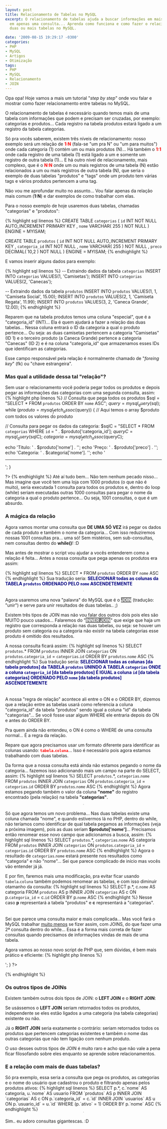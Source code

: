 ```yaml
---
layout: post
title: Relacionamento de Tabelas no MySQL
excerpt: O relacionamento de tabelas ajuda a buscar informações em mais de uma tabela,
  em apenas uma consulta... Aprenda como funciona e como fazer o relacionamento de
  duas ou mais tabelas no MySQL.

date: '2009-08-15 19:29:17 -0300'
categories:
- PHP
- MySQL
- Artigos
- Otimização
tags:
- PHP
- MySQL
- Relacionamento
- JOIN
---
```

Opa opa! Hoje vamos a mais um tutorial "<em>step by step</em>" onde vou falar e mostrar como fazer relacionamento entre tabelas no MySQL.

O relacionamento de tabelas é necessário quando temos mais de uma tabela com informações que podem e precisam ser cruzadas, por exemplo: categorias e produtos... Cada registro na tabela produtos estará ligado a um registro da tabela categorias.

Só pra vocês saberem, existem três níveis de relacionamento: nosso exemplo será um relação de <strong style="color: red">1:N</strong> (fala-se "um pra N" ou "um para muitos") onde cada categoria (1) contém um ou mais produtos (N)... Há também o <strong style="color: red">1:1</strong> onde cada registro de uma tabela (1) está ligado a um e somente um registro de outra tabela (1)... E há outro nível de relacionamento, mais complexo, que é o <strong style="color: red">N:N</strong> onde um ou mais registros de uma tabela (N) estão relacionados a um ou mais registros de outra tabela (N), que seria o exemplo de duas tabelas "produtos" e "tags" onde um produto tem várias tags e vários produtos pertencem a uma tag.

Não vou me aprofundar muito no assunto... Vou falar apenas da relação mais comum (<strong>1:N</strong>) e dar exemplos de como trabalhar com elas.

Para o nosso exemplo de hoje usaremos duas tabelas, chamadas "categorias" e "produtos":


{% highlight sql linenos %}
CREATE TABLE `categorias` (
  `id` INT NOT NULL AUTO_INCREMENT PRIMARY KEY ,
  `nome` VARCHAR( 255 ) NOT NULL
) ENGINE = MYISAM;

CREATE TABLE `produtos` (
  `id` INT NOT NULL AUTO_INCREMENT PRIMARY KEY ,
  `categoria_id` INT NOT NULL ,
  `nome` VARCHAR( 255 ) NOT NULL ,
  `preco` DECIMAL( 10,2 ) NOT NULL
) ENGINE = MYISAM;
{% endhighlight %}

E vamos inserir alguns dados para exemplo:


{% highlight sql linenos %}
-- Extraindo dados da tabela `categorias`
INSERT INTO `categorias` VALUES(1, 'Camisetas');
INSERT INTO `categorias` VALUES(2, 'Canecas');

-- Extraindo dados da tabela `produtos`
INSERT INTO `produtos` VALUES(1, 1, 'Camiseta Social', 15.00);
INSERT INTO `produtos` VALUES(2, 1, 'Camiseta Regata', 11.99);
INSERT INTO `produtos` VALUES(3, 2, 'Caneca Grande', 12.00);
{% endhighlight %}

Reparem que na tabela produtos temos uma coluna "especial", que é a "categoria_id" (INT)... Ela é quem ajudará a fazer a relação das duas tabelas... Nessa coluna entrará o ID da categoria a qual o produto pertence... Ou seja: as duas camisetas pertencem a categoria "Camisetas" (ID 1) e o terceiro produto (a Caneca Grande) pertence a categoria "Canecas" (ID 2) e é na coluna "categoria_id" que armazenamos esses IDs que identificam as categorias.

Esse campo responsável pela relação é normalmente chamado de "<em>foreing key</em>" (fk) ou "chave estrangeira".

<h3>Mas qual a utilidade dessa tal "relação"?</h3>
Sem usar o relacionamento você poderia pegar todos os produtos e depois pegar as informações das categorias com uma segunda consulta, assim:
{% highlight php linenos %}
<?php

// Consulta que pega todos os produtos
$sql = "SELECT * FROM `produtos` ORDER BY `nome` ASC";
$query = mysql_query($sql);
while ($produto = mysql_fetch_assoc($query)) {
  // Aqui temos o array $produto com todos os valores do produto

  // Consulta para pegar os dados da categoria:
  $sqlC = "SELECT * FROM `categorias` WHERE `id` = " . $produto['categoria_id'];
  $queryC = mysql_query($sqlC);
  $categoria = mysql_fetch_assoc($queryC);

  echo 'Titulo: ' . $produto['nome'] . '';
  echo 'Preço: ' . $produto['preco'] . '';
  echo 'Categoria: ' . $categoria['nome']. '';
  echo '<hr />';
}

?>
{% endhighlight %}
Até aí tudo bem... Não tem nenhum pecado nisso... Mas imagine que você tem uma loja com 1000 produtos (o que não é muito), seria executada 1 consulta para todos os produtos e, dentro do loop (while) seriam executadas outras 1000 consultas para pegar o nome da categoria a qual o produto pertence... Ou seja, 1001 consultas, o que é um absurdo.

<h3>A mágica da relação</h3>
Agora vamos montar uma consulta que <strong>DE UMA SÓ VEZ</strong> irá pegar os dados de cada produto e também o nome da categoria... Com isso reduziremos nossas 1001 consultas pra... uma só! Sem mistérios, sem sub-consultas, nem consultas dentro do <strong>while()</strong>! :D

Mas antes de mostrar o script vou ajudar a vocês entenderem como a relação é feita... Antes a nossa consulta que pega apenas os produtos era assim:


{% highlight sql linenos %}
SELECT * FROM `produtos` ORDER BY `nome` ASC
{% endhighlight %}
Sua tradução seria: <strong style="color: navy">SELECIONAR todas as colunas da TABELA `produtos` ORDENADO PELO `nome` ASCENDETEMENTE</strong>
<center><img src="http://blog.thiagobelem.net/arquivos/2009/08/relacionamento1.jpg" alt="" style="border: 1px solid silver; margin-bottom: 5px" /></center>

Agora usaremos uma nova "palavra" do MySQL que é o <strong style="background: gray; color: white">JOIN</strong> (tradução: "unir") e serve para unir resultados de duas tabelas.. ;)

Existem três tipos de JOIN mas não vou falar dos outros dois pois eles são MUITO pouco usados... Falaremos do "<strong style="background: gray; color: white">INNER JOIN</strong>" que exige que haja um registro que corresponda a relação nas duas tabelas, ou seja: se houver um produto sem categoria ou a categoria não existir na tabela categorias esse produto é omitido dos resultados.

A nossa consulta ficará assim:
{% highlight sql linenos %}
SELECT `produtos`.* FROM `produtos` INNER JOIN `categorias` ON `produtos`.`categoria_id` = `categorias`.`id` ORDER BY `produtos`.`nome` ASC
{% endhighlight %}
Sua tradução seria: <strong style="color: navy">SELECIONAR todas as colunas [da tabela produtos] da TABELA `produtos` UNINDO A TABELA `categorias` ONDE a coluna `categoria_id` [da tabela produtos] É IGUAL a coluna `id` [da tabela categorias] ORDENADO PELO `nome` [da tabela produtos] ASCENDETEMENTE</strong>
<center><img src="http://blog.thiagobelem.net/arquivos/2009/08/relacionamento1.jpg" alt="" style="border: 1px solid silver; margin-bottom: 5px" /></center>

A nossa "regra de relação" acontece ali entre o ON e o ORDER BY, dizemos que a relação entre as tabelas usará como referencia a coluna "categoria_id" da tabela "produtos" sendo igual a coluna "id" da tabela "categorias"... Se você fosse usar algum WHERE ele entraria depois do ON e antes do ORDER BY.

Pra quem ainda não entendeu, o ON é como o WHERE de uma consulta normal... É a regra da relação.

Repare que agora precisamos usar um formato diferente para identificar as colunas usando: <strong style="color: red">`tabela`.`coluna`</strong>... Isso é necessário pois agora estamos trabalhando com duas tabelas.

Da forma que a nossa consulta está ainda não estamos pegando o nome da categoria... fazemos isso adicionando mais um campo na parte do SELECT, assim:
{% highlight sql linenos %}
SELECT `produtos`.*, `categorias`.`nome` FROM `produtos` INNER JOIN `categorias` ON `produtos`.`categoria_id` = `categorias`.`id` ORDER BY `produtos`.`nome` ASC
{% endhighlight %}
Agora estamos pegando também o valor da coluna <strong>"nome"</strong> do registro encontrado (pela relação) na tabela <strong>"categorias"</strong>.
<center><img src="http://blog.thiagobelem.net/arquivos/2009/08/relacionamento2.jpg" alt="" style="border: 1px solid silver; margin-bottom: 5px" /></center>

Só que agora temos um novo problema... Nas duas tabelas existe uma coluna chamada "nome", e quando estivermos lá no PHP, dentro do while, não teríamos como identificar de qual tabela pegamos as informações (veja a próxima imagem), pois as duas seriam <strong>$produto['nome']</strong>... Precisamos então renomear esse novo campo que adicionamos a busca, assim:
{% highlight sql linenos %}
SELECT `produtos`.*, `categorias`.`nome` AS categoria FROM `produtos` INNER JOIN `categorias` ON `produtos`.`categoria_id` = `categorias`.`id` ORDER BY `produtos`.`nome` ASC
{% endhighlight %}
Agora o resultado de `categorias`.`nome` estará presente nos resultados como "categoria" e não "nome"... Sei que parece complicado de início mas vocês vão entender já já.

E por fim, faremos mais uma modificação, pra evitar ficar usando `tabela`.`coluna` também podemos renomear as tabelas, e com isso diminuir otamanho da consulta:
{% highlight sql linenos %}
SELECT p.*, c.`nome` AS categoria FROM `produtos` AS p INNER JOIN `categorias` AS c ON p.`categoria_id` = c.`id` ORDER BY p.`nome` ASC
{% endhighlight %}
Nesse caso <strong>p</strong> representará a tabela "produtos" e <strong>c</strong> representará a "categorias".
<center><img src="http://blog.thiagobelem.net/arquivos/2009/08/relacionamento3.jpg" alt="" style="border: 1px solid silver; margin-bottom: 5px" /></center>

Sei que parece uma consulta maior e mais complicada... Mas você fará o MySQL trabalhar <u>muito menos</u> se fizer assim, com JOINS, do que fazer uma 2ª consulta dentro do while... Essa é a forma mais correta de fazer consultas quando precisamos de informações vindas de mais de uma tabela.

Agora vamos ao nosso novo script de PHP que, sem dúvidas, é bem mais prático e eficiente:
{% highlight php linenos %}
<?php

// Consulta que pega todos os produtos e o nome da categoria de cada um
$sql = "SELECT p.*, c.`nome` AS categoria FROM `produtos` AS p INNER JOIN `categorias` AS c ON p.`categoria_id` = c.`id` ORDER BY p.`nome` ASC";
$query = mysql_query($sql);
while ($produto = mysql_fetch_assoc($query)) {
  // Aqui temos o array $produto com todos os dados encontrados
  echo 'Titulo: ' . $produto['nome'] . '';
  echo 'Preço: ' . $produto['preco'] . '';
  echo 'Categoria: ' . $produto['categoria']. '';
  echo '<hr />';
}

?>
{% endhighlight %}

<h3>Os outros tipos de JOINs</h3>
Existem também outros dois tipos de JOIN: o <strong>LEFT JOIN</strong> e o <strong>RIGHT JOIN</strong>:

Se usássemos o <strong>LEFT JOIN</strong> seriam retornados todos os produtos, independente se eles estão ligados a uma categoria (na tabela categorias) existente ou não.

Já o <strong>RIGHT JOIN</strong> seria exatamente o contrário: seriam retornados todos os produtos que pertencem categorias existentes e também o nome das outras categorias que não tem ligação com nenhum produto.

O uso desses outros tipos de JOIN é muito raro e acho que não vale a pena ficar filosofando sobre eles enquanto se aprende sobre relacionamentos.

<h3>E a relação com mais de duas tabelas?</h3>
Só pra exemplo, essa seria a consulta que pega os produtos, as categorias e o nome do usuário que cadastrou o produto e filtrando apenas pelos produtos ativos:
{% highlight sql linenos %}
SELECT p.*, c.`nome` AS categoria, u.`nome` AS usuario FROM `produtos` AS p INNER JOIN `categorias` AS c ON p.`categoria_id` = c.`id` INNER JOIN `usuarios` AS u ON p.`usuario_id` = u.`id` WHERE (p.`ativo` = 1) ORDER BY p.`nome` ASC
{% endhighlight %}
<center><img src="http://blog.thiagobelem.net/arquivos/2009/08/relacionamento4.jpg" alt="" style="border: 1px solid silver; margin-bottom: 5px" /></center>

Sim.. eu adoro consultas gigantescas. :D



